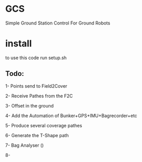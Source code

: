 # GCS
Simple Ground Station Control For Ground Robots

# install
to use this code run setup.sh


## Todo:
1- Points send to Field2Cover

2- Receive Pathes from the F2C

3- Offset in the ground

4- Add the Automation of Bunker+GPS+IMU+Bagrecorder+etc

5- Produce several coverage pathes

6- Generate the T-Shape path

7- Bag Analyser ()

8- 
